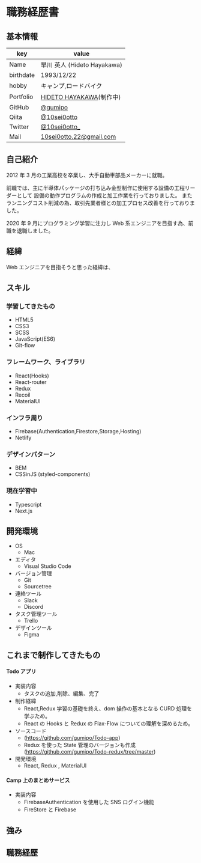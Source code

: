 # 職務経歴書

## 基本情報

| key       | value                                            |
| --------- | ------------------------------------------------ |
| Name      | 早川 英人 (Hideto Hayakawa)                      |
| birthdate | 1993/12/22                                       |
| hobby     | キャンプ,ロードバイク                            |
| Portfolio | [HIDETO HAYAKAWA]()(制作中)                      |
| GitHub    | [@gumipo](https://github.com/gumipo)             |
| Qiita     | [@10sei0otto](https://qiita.com/10sei0otto)      |
| Twitter   | [@10sei0otto\_](https://twitter.com/10sei0otto_) |
| Mail      | 10sei0otto.22@gmail.com                          |

## 自己紹介

2012 年 3 月の工業高校を卒業し、大手自動車部品メーカーに就職。

前職では、主に半導体パッケージの打ち込み金型制作に使用する設備の工程リーダーとして
設備の動作プログラムの作成と加工作業を行っておりました。
またランニングコスト削減の為、取引先業者様との加工プロセス改善を行っておりました。

2020 年 9 月にプログラミング学習に注力し Web 系エンジニアを目指す為、前職を退職しました。

## 経緯

Web エンジニアを目指そうと思った経緯は、

## スキル

### 学習してきたもの

- HTML5
- CSS3
- SCSS
- JavaScript(ES6)
- Git-flow

### フレームワーク、ライブラリ

- React(Hooks)
- React-router
- Redux
- Recoil
- MaterialUI

### インフラ周り

- Firebase(Authentication,Firestore,Storage,Hosting)
- Netlify

### デザインパターン

- BEM
- CSSinJS (styled-components)

### 現在学習中

- Typescript
- Next.js

## 開発環境

- OS
  - Mac
- エディタ
  - Visual Studio Code
- バージョン管理
  - Git
  - Sourcetree
- 連絡ツール
  - Slack
  - Discord
- タスク管理ツール
  - Trello
- デザインツール
  - Figma

## これまで制作してきたもの

#### Todo アプリ

- 実装内容
  - タスクの追加,削除、編集、完了
- 制作経緯
  - React,Redux 学習の基礎を終え、dom 操作の基本となる CURD 処理を学ぶため。
  - React の Hooks と Redux の Flax-Flow についての理解を深めるため。
- ソースコード
  - (https://github.com/gumipo/Todo-app)
  - Redux を使った State 管理のバージョンも作成(https://github.com/gumipo/Todo-redux/tree/master)
- 開発環境
  - React, Redux , MaterialUI

#### Camp 上のまとめサービス

- 実装内容
  - FirebaseAuthentication を使用した SNS ログイン機能
  - FireStore と Firebase

## 強み

## 職務経歴
